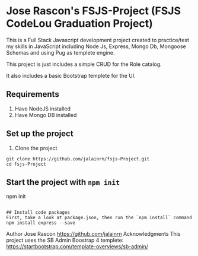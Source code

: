# Jose Rascon's FSJS-Project (FSJS CodeLou Graduation Project)

This is a Full Stack Javascript development project created to practice/test my skills in JavaScript including Node Js, Express, Mongo Db, Mongoose Schemas and using Pug as templete engine.

This project is just includes a simple CRUD for the Role catalog. 

It also includes a basic Bootstrap templete for the UI.

## Requirements

1. Have NodeJS installed
2. Have Mongo DB installed


## Set up the project
1. Clone the project
```
git clone https://github.com/jalainrn/fsjs-Project.git
cd fsjs-Project
```

## Start the project with `npm init`
npm init
```

## Install code packages
First, take a look at package.json, then run the `npm install` command
npm install express --save
```


Author
Jose Rascon
https://github.com/jalainrn
Acknowledgments
This project uses the SB Admin Boostrap 4 templete: https://startbootstrap.com/template-overviews/sb-admin/